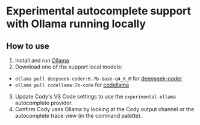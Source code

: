 # Experimental autocomplete support with Ollama running locally

## How to use

1. Install and run [Ollama](https://ollama.ai/)
2. Download one of the support local models:
  - `ollama pull deepseek-coder:6.7b-base-q4_K_M` for [deepseek-coder](https://ollama.ai/library/deepseek-coder)
  - `ollama pull codellama:7b-code` for [codellama](https://ollama.ai/library/codellama)
3. Update Cody's VS Code settings to use the `experimental-ollama` autocomplete provider.
4. Confirm Cody uses Ollama by looking at the Cody output channel or the autocomplete trace view (in the command palette).
